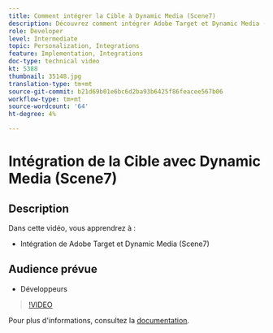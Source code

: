 ```yaml
---
title: Comment intégrer la Cible à Dynamic Media (Scene7)
description: Découvrez comment intégrer Adobe Target et Dynamic Media (Scene7).
role: Developer
level: Intermediate
topic: Personalization, Integrations
feature: Implementation, Integrations
doc-type: technical video
kt: 5388
thumbnail: 35148.jpg
translation-type: tm+mt
source-git-commit: b21d69b01e6bc6d2ba93b6425f86feacee567b06
workflow-type: tm+mt
source-wordcount: '64'
ht-degree: 4%

---
```



# Intégration de la Cible avec Dynamic Media (Scene7)

## Description

Dans cette vidéo, vous apprendrez à :

* Intégration de Adobe Target et Dynamic Media (Scene7)

## Audience prévue

* Développeurs

>[!VIDEO](https://video.tv.adobe.com/v/35148/?quality=12)

Pour plus d&#39;informations, consultez la [documentation](https://docs.adobe.com/content/help/en/target/using/administer/scene7-settings.html).

